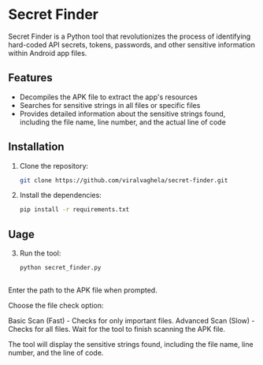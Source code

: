 # Secret Finder

Secret Finder is a Python tool that revolutionizes the process of identifying hard-coded API secrets, tokens, passwords, and other sensitive information within Android app files.

## Features

- Decompiles the APK file to extract the app's resources
- Searches for sensitive strings in all files or specific files
- Provides detailed information about the sensitive strings found, including the file name, line number, and the actual line of code

## Installation

1. Clone the repository:

   ```bash
   git clone https://github.com/viralvaghela/secret-finder.git

2. Install the dependencies:

    ```bash
    pip install -r requirements.txt

## Uage

3. Run the tool:
   ```bash
   python secret_finder.py
 
Enter the path to the APK file when prompted.

Choose the file check option:

Basic Scan (Fast) - Checks for only important files.
Advanced Scan (Slow) - Checks for all files.
Wait for the tool to finish scanning the APK file.

The tool will display the sensitive strings found, including the file name, line number, and the line of code.

